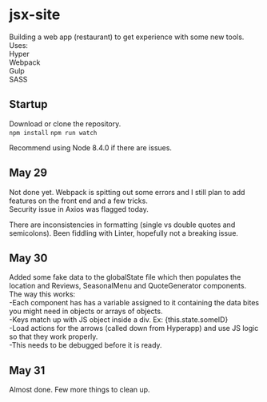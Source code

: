 # jsx-site

Building a web app (restaurant) to get experience with some new tools.<br>
Uses:<br>
Hyper<br>
Webpack<br>
Gulp<br>
SASS<br>

## Startup

Download or clone the repository.<br>
`npm install`
`npm run watch`

Recommend using Node 8.4.0 if there are issues.

## May 29

Not done yet. Webpack is spitting out some errors and I still plan to add features on the front end and a few tricks. <br>
Security issue in Axios was flagged today. <br>

There are inconsistencies in formatting (single vs double quotes and semicolons). Been fiddling with Linter, hopefully not a breaking issue.

## May 30

Added some fake data to the globalState file which then populates the location and Reviews, SeasonalMenu and QuoteGenerator components.<br>
The way this works:<br>
-Each component has has a variable assigned to it containing the data bites you might need in objects or arrays of objects.<br>
-Keys match up with JS object inside a div. Ex: {this.state.someID}<br>
-Load actions for the arrows (called down from Hyperapp) and use JS logic so that they work properly.<br>
-This needs to be debugged before it is ready.

## May 31

Almost done. Few more things to clean up.
